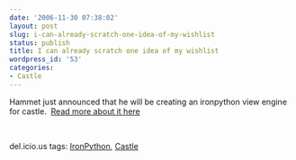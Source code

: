 ```yaml
---
date: '2006-11-30 07:38:02'
layout: post
slug: i-can-already-scratch-one-idea-of-my-wishlist
status: publish
title: I can already scratch one idea of my wishlist
wordpress_id: '53'
categories:
- Castle
---
```


Hammet just announced that he will be creating an ironpython view engine for castle.  [Read more about it here](http://hammett.castleproject.org/?p=93)

 

del.icio.us tags: [IronPython](http://del.icio.us/popular/IronPython), [Castle](http://del.icio.us/popular/Castle)
